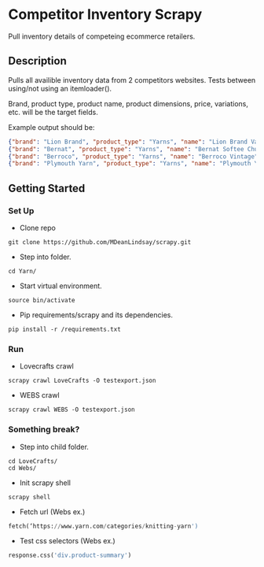 # Competitor Inventory Scrapy

Pull inventory details of competeing ecommerce retailers. 

## Description

Pulls all availible inventory data from 2 competitors websites.
Tests between using/not using an itemloader().

Brand, product type, product name, product dimensions, price, variations, etc. will be the target fields.

Example output should be:
```json
{"brand": "Lion Brand", "product_type": "Yarns", "name": "Lion Brand Vanna's Choice", "details": "100% Acrylic, 3.5oz", "price": "4.9900", "shades": "33 shades"},
{"brand": "Bernat", "product_type": "Yarns", "name": "Bernat Softee Chunky", "details": "3.5oz", "price": "4.4900", "shades": "34 shades"},
{"brand": "Berroco", "product_type": "Yarns", "name": "Berroco Vintage", "details": "52% Acrylic 40% Wool 8% Nylon, 3.5oz", "price": "8.9900", "shades": "55 shades"},
{"brand": "Plymouth Yarn", "product_type": "Yarns", "name": "Plymouth Yarn Encore Worsted", "details": "75% Acrylic 25% Wool, 3.5oz", "price": "6.5000", "shades": "62 shades"},
```

## Getting Started

### Set Up

* Clone repo
```
git clone https://github.com/MDeanLindsay/scrapy.git
```
* Step into folder.
```
cd Yarn/
```
* Start virtual environment.
```
source bin/activate
```
* Pip requirements/scrapy and its dependencies.
```
pip install -r /requirements.txt
```

### Run

* Lovecrafts crawl
```
scrapy crawl LoveCrafts -O testexport.json
```
* WEBS crawl
```
scrapy crawl WEBS -O testexport.json
```

### Something break?

* Step into child folder.
```
cd LoveCrafts/
cd Webs/
```

* Init scrapy shell
```
scrapy shell
```

* Fetch url (Webs ex.)
```python
fetch(‘https://www.yarn.com/categories/knitting-yarn')
```

* Test css selectors (Webs ex.)
```python
response.css('div.product-summary')
```
